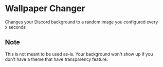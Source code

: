 # Wallpaper Changer

Changes your Discord background to a random image you configured every x seconds

## Note

This is not meant to be used as-is. Your background won't show up if you don't have a theme that have transparency
feature.
